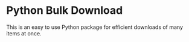 # Python Bulk Download

This is an easy to use Python package for efficient downloads of many items at once.
